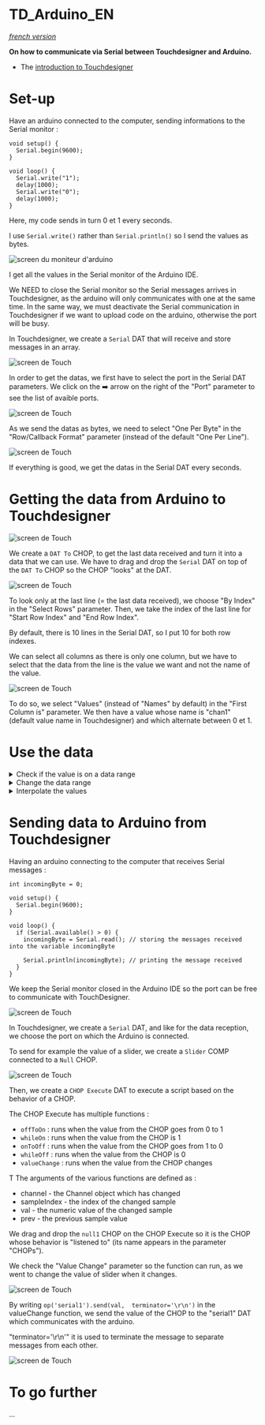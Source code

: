 # TD_Arduino_EN

*[french version](https://github.com/LucieMrc/TD_Arduino_FR)*

**On how to communicate via Serial between Touchdesigner and Arduino.**

- The [introduction to Touchdesigner](https://github.com/LucieMrc/IntroTD)

# Set-up

Have an arduino connected to the computer, sending informations to the Serial monitor :

```
void setup() {
  Serial.begin(9600);
}

void loop() {
  Serial.write("1");
  delay(1000);
  Serial.write("0");
  delay(1000);
}
```

Here, my code sends in turn 0 et 1 every seconds.

I use `Serial.write()` rather than `Serial.println()` so I send the values as bytes.

![screen du moniteur d'arduino ](./images/screen1.png)

I get all the values in the Serial monitor of the Arduino IDE.

We NEED to close the Serial monitor so the Serial messages arrives in Touchdesigner, as the arduino will only communicates with one at the same time.
In the same way, we must deactivate the Serial communication in Touchdesigner if we want to upload code on the arduino, otherwise the port will be busy.

In Touchdesigner, we create a `Serial` DAT that will receive and store messages in an array.

![screen de Touch](./images/screen2.png)

In order to get the datas, we first have to select the port in the Serial DAT parameters. We click on the ➡️ arrow on the right of the "Port" parameter to see the list of avaible ports.

![screen de Touch](./images/screen3.png)

As we send the datas as bytes, we need to select "One Per Byte" in the "Row/Callback Format" parameter (instead of the default "One Per Line").

![screen de Touch](./images/screen4.png)

If everything is good, we get the datas in the Serial DAT every seconds.

# Getting the data from Arduino to Touchdesigner

![screen de Touch](./images/screen5.png)

We create a `DAT To` CHOP, to get the last data received and turn it into a data that we can use.
We have to drag and drop the `Serial` DAT on top of the `DAT To` CHOP so the CHOP "looks" at the DAT.

![screen de Touch](./images/screen6.png)

To look only at the last line (= the last data received), we choose "By Index" in the "Select Rows" parameter. Then, we take the index of the last line for "Start Row Index" and "End Row Index".

By default, there is 10 lines in the Serial DAT, so I put 10 for both row indexes.

We can select all columns as there is only one column, but we have to select that the data from the line is the value we want and not the name of the value.

![screen de Touch](./images/screen7.png)

To do so, we select "Values" (instead of "Names" by default) in the "First Column is" parameter. We then have a value whose name is "chan1" (default value name in Touchdesigner) and which alternate between 0 et 1.

# Use the data

<details>
 <summary> Check if the value is on a data range </summary>

We create a `Logic` CHOP, we check "Off when outside bounds" and we choose the Bounds parameter.

![screen de Touch](./images/screen12.png)

The Logic is 1 if the value is between in bounds and 0 if outside. 
We can choose a precise value by putting the same number in both bounds.

</details>

 <details>
 <summary> Change the data range </summary>

 We create a `Math` CHOP and we go to the "Range" tab of the parameter window.
 We put the minimum and maximum of the current data range in the "From Range" parameter, and the minimum and maxium of the desired data range in the "To Range" parameter.

![screen de Touch](./images/screen13.png)

The value is remapped proportionally.

</details>


<details>
 <summary> Interpolate the values </summary>

 We create a `Filter` CHOP, we chose the length of the filter in the "Filter Width parameter".

![screen de Touch](./images/screen14.png)

The data curve is smoothed.

</details>

# Sending data to Arduino from Touchdesigner

Having an arduino connecting to the computer that receives Serial messages :
 
```
int incomingByte = 0;

void setup() {
  Serial.begin(9600);
}

void loop() {
  if (Serial.available() > 0) {
    incomingByte = Serial.read(); // storing the messages received into the variable incomingByte

    Serial.println(incomingByte); // printing the message received
  }
}
```

We keep the Serial monitor closed in the Arduino IDE so the port can be free to communicate with TouchDesigner.

![screen de Touch](./images/screen8.png)

In Touchdesigner, we create a `Serial` DAT, and like for the data reception, we choose the port on which the Arduino is connected.

To send for example the value of a slider, we create a `Slider` COMP connected to a `Null` CHOP.

![screen de Touch](./images/screen9.png)

Then, we create a `CHOP Execute` DAT to execute a script based on the behavior of a CHOP. 

The CHOP Execute has multiple functions :
- `offToOn` : runs when the value from the CHOP goes from 0 to 1
- `whileOn` : runs when the value from the CHOP is 1
- `onToOff` : runs when the value from the CHOP goes from 1 to 0
- `whileOff` : runs when the value from the CHOP is 0
- `valueChange` : runs when the value from the CHOP changes

T
The arguments of the various functions are defined as :
- channel - the Channel object which has changed
- sampleIndex - the index of the changed sample
- val - the numeric value of the changed sample
- prev - the previous sample value

We drag and drop the `null1` CHOP on the CHOP Execute so it is the CHOP whose behavior is "listened to" (its name appears in the parameter "CHOPs").

We check the "Value Change" parameter so the function can run, as we went to change the value of slider when it changes.

![screen de Touch](./images/screen10.png)

By writing ``op('serial1').send(val,  terminator='\r\n')`` in the valueChange function, we send the value of the CHOP to the "serial1" DAT which communicates with the arduino.

"terminator='\r\n'" it is used to terminate the message to separate messages from each other.

![screen de Touch](./images/screen11.png)

# To go further
...
